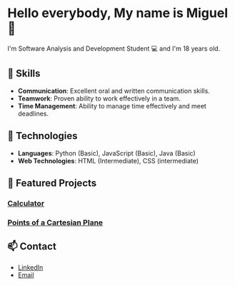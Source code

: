 # Hello everybody, My name is Miguel 👋


I'm Software Analysis and Development Student 💻 and I'm 18 years old. 


## 💼 Skills

- **Communication**: Excellent oral and written communication skills.
- **Teamwork**: Proven ability to work effectively in a team.
- **Time Management**: Ability to manage time effectively and meet deadlines.


## 🚀 Technologies

- **Languages**: Python (Basic), JavaScript (Basic), Java (Basic)
- **Web Technologies**: HTML (Intermediate), CSS (intermediate)


## 🌟 Featured Projects

### [Calculator](https://github.com/Miguelml1219/Small-Calculator)


### [Points of a Cartesian Plane](https://github.com/Miguelml1219/WorkShops-Python)

## 📫 Contact

- [LinkedIn](https://www.linkedin.com/in/miguel-medina-ladino-087a35312)
- [Email](mailto:miguel.medina1111@soy.sena.edu.co)


